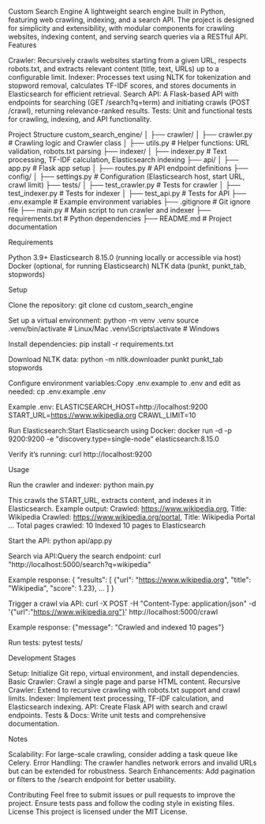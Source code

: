 Custom Search Engine
A lightweight search engine built in Python, featuring web crawling, indexing, and a search API. The project is designed for simplicity and extensibility, with modular components for crawling websites, indexing content, and serving search queries via a RESTful API.
Features

Crawler: Recursively crawls websites starting from a given URL, respects robots.txt, and extracts relevant content (title, text, URLs) up to a configurable limit.
Indexer: Processes text using NLTK for tokenization and stopword removal, calculates TF-IDF scores, and stores documents in Elasticsearch for efficient retrieval.
Search API: A Flask-based API with endpoints for searching (GET /search?q=term) and initiating crawls (POST /crawl), returning relevance-ranked results.
Tests: Unit and functional tests for crawling, indexing, and API functionality.

Project Structure
custom_search_engine/
│
├── crawler/
│   ├── crawler.py          # Crawling logic and Crawler class
│   ├── utils.py            # Helper functions: URL validation, robots.txt parsing
├── indexer/
│   ├── indexer.py          # Text processing, TF-IDF calculation, Elasticsearch indexing
├── api/
│   ├── app.py              # Flask app setup
│   ├── routes.py           # API endpoint definitions
├── config/
│   ├── settings.py         # Configuration (Elasticsearch host, start URL, crawl limit)
├── tests/
│   ├── test_crawler.py     # Tests for crawler
│   ├── test_indexer.py     # Tests for indexer
│   ├── test_api.py         # Tests for API
├── .env.example            # Example environment variables
├── .gitignore              # Git ignore file
├── main.py                 # Main script to run crawler and indexer
├── requirements.txt        # Python dependencies
├── README.md               # Project documentation

Requirements

Python 3.9+
Elasticsearch 8.15.0 (running locally or accessible via host)
Docker (optional, for running Elasticsearch)
NLTK data (punkt, punkt_tab, stopwords)

Setup

Clone the repository:
git clone <repository-url>
cd custom_search_engine


Set up a virtual environment:
python -m venv .venv
source .venv/bin/activate  # Linux/Mac
.venv\Scripts\activate     # Windows


Install dependencies:
pip install -r requirements.txt


Download NLTK data:
python -m nltk.downloader punkt punkt_tab stopwords


Configure environment variables:Copy .env.example to .env and edit as needed:
cp .env.example .env

Example .env:
ELASTICSEARCH_HOST=http://localhost:9200
START_URL=https://www.wikipedia.org
CRAWL_LIMIT=10


Run Elasticsearch:Start Elasticsearch using Docker:
docker run -d -p 9200:9200 -e "discovery.type=single-node" elasticsearch:8.15.0

Verify it’s running:
curl http://localhost:9200



Usage

Run the crawler and indexer:
python main.py

This crawls the START_URL, extracts content, and indexes it in Elasticsearch.
Example output:
Crawled: https://www.wikipedia.org, Title: Wikipedia
Crawled: https://www.wikipedia.org/portal, Title: Wikipedia Portal
...
Total pages crawled: 10
Indexed 10 pages to Elasticsearch


Start the API:
python api/app.py


Search via API:Query the search endpoint:
curl "http://localhost:5000/search?q=wikipedia"

Example response:
{
    "results": [
        {"url": "https://www.wikipedia.org", "title": "Wikipedia", "score": 1.23},
        ...
    ]
}


Trigger a crawl via API:
curl -X POST -H "Content-Type: application/json" -d '{"url":"https://www.wikipedia.org"}' http://localhost:5000/crawl

Example response:
{"message": "Crawled and indexed 10 pages"}


Run tests:
pytest tests/



Development Stages

Setup: Initialize Git repo, virtual environment, and install dependencies.
Basic Crawler: Crawl a single page and parse HTML content.
Recursive Crawler: Extend to recursive crawling with robots.txt support and crawl limits.
Indexer: Implement text processing, TF-IDF calculation, and Elasticsearch indexing.
API: Create Flask API with search and crawl endpoints.
Tests & Docs: Write unit tests and comprehensive documentation.

Notes

Scalability: For large-scale crawling, consider adding a task queue like Celery.
Error Handling: The crawler handles network errors and invalid URLs but can be extended for robustness.
Search Enhancements: Add pagination or filters to the /search endpoint for better usability.

Contributing
Feel free to submit issues or pull requests to improve the project. Ensure tests pass and follow the coding style in existing files.
License
This project is licensed under the MIT License.
